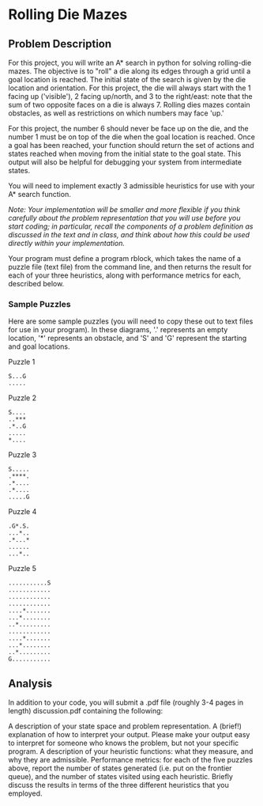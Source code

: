 # Rolling Die Mazes

## Problem Description

For this project, you will write an A* search in python for solving rolling-die mazes. The objective is to "roll" a die along its edges through a grid until a goal location is reached. The initial state of the search is given by the die location and orientation. For this project, the die will always start with the 1 facing up ('visible'), 2 facing up/north, and 3 to the right/east: note that the sum of two opposite faces on a die is always 7. Rolling dies mazes contain obstacles, as well as restrictions on which numbers may face 'up.'

For this project, the number 6 should never be face up on the die, and the number 1 must be on top of the die when the goal location is reached. Once a goal has been reached, your function should return the set of actions and states reached when moving from the initial state to the goal state. This output will also be helpful for debugging your system from intermediate states.

You will need to implement exactly 3 admissible heuristics for use with your A* search function.

_Note: Your implementation will be smaller and more flexible if you think carefully about the problem representation that you will use before you start coding; in particular, recall the components of a problem definition as discussed in the text and in class, and think about how this could be used directly within your implementation._

Your program must define a program rblock, which takes the name of a puzzle file (text file) from the command line, and then returns the result for each of your three heuristics, along with performance metrics for each, described below.

### Sample Puzzles

Here are some sample puzzles (you will need to copy these out to text files for use in your program). In these diagrams, '.' represents an empty location, '*' represents an obstacle, and 'S' and 'G' represent the starting and goal locations.

Puzzle 1

    S...G
    .....
                   
Puzzle 2
    
    S....
    ..***
    .*..G
    .....
    *....

Puzzle 3       

    S.....
    .****.
    .*....
    .*....
    .....G

Puzzle 4

    .G*.S.
    ...*..
    .*...*
    ......
    ...*..

Puzzle 5

    ...........S
    ............
    ............
    ............
    ....*.......
    ...*........
    ..*.........
    ............
    ....*.......
    ...*........
    ..*.........
    G...........              
    
## Analysis

In addition to your code, you will submit a .pdf file (roughly 3-4 pages in length) discussion.pdf containing the following:

A description of your state space and problem representation.
A (brief!) explanation of how to interpret your output. Please make your output easy to interpret for someone who knows the problem, but not your specific program.
A description of your heuristic functions: what they measure, and why they are admissible.
Performance metrics: for each of the five puzzles above, report the number of states generated (i.e. put on the frontier queue), and the number of states visited using each heuristic.
Briefly discuss the results in terms of the three different heuristics that you employed.